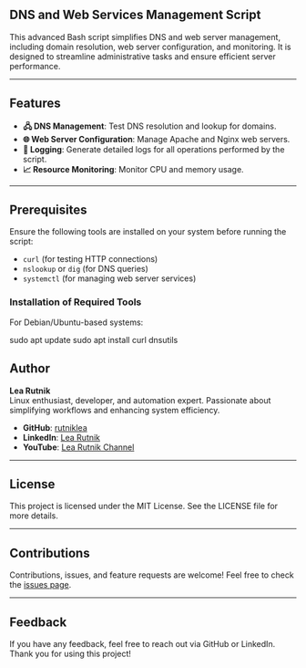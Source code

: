 ## DNS and Web Services Management Script

This advanced Bash script simplifies DNS and web server management, including domain resolution, web server configuration, and monitoring. It is designed to streamline administrative tasks and ensure efficient server performance.

---

## Features

- **🖧 DNS Management**: Test DNS resolution and lookup for domains.
- **🌐 Web Server Configuration**: Manage Apache and Nginx web servers.
- **📜 Logging**: Generate detailed logs for all operations performed by the script.
- **📈 Resource Monitoring**: Monitor CPU and memory usage.

---

## Prerequisites

Ensure the following tools are installed on your system before running the script:

- `curl` (for testing HTTP connections)
- `nslookup` or `dig` (for DNS queries)
- `systemctl` (for managing web server services)

### Installation of Required Tools

For Debian/Ubuntu-based systems:

sudo apt update
sudo apt install curl dnsutils

## Author

**Lea Rutnik**  
Linux enthusiast, developer, and automation expert. Passionate about simplifying workflows and enhancing system efficiency.  

- **GitHub**: [rutniklea](https://github.com/rutniklea)  
- **LinkedIn**: [Lea Rutnik](https://www.linkedin.com/in/lea-rutnik/)  
- **YouTube**: [Lea Rutnik Channel](https://www.youtube.com/)

---

## License
This project is licensed under the MIT License. See the LICENSE file for more details.

---

## Contributions
Contributions, issues, and feature requests are welcome! Feel free to check the [issues page](https://github.com/rutniklea/automatic-administrative-tasks/issues).

---

## Feedback
If you have any feedback, feel free to reach out via GitHub or LinkedIn. Thank you for using this project!

